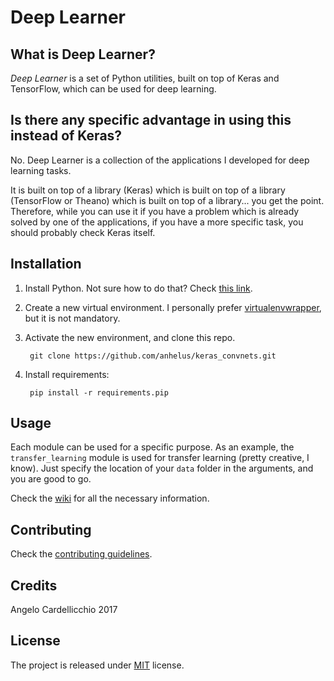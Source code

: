 ﻿# Deep Learner

## What is Deep Learner?

*Deep Learner* is a set of Python utilities, built on top of Keras and TensorFlow, which can be used for deep learning.

## Is there any specific advantage in using this instead of Keras?

No. Deep Learner is a collection of the applications I developed for deep learning tasks.

It is built on top of a library (Keras) which is built on top of a library (TensorFlow or Theano) which is built on top of a library... you get the point. Therefore, while you can use it if you have a problem which is already solved by one of the applications, if you have a more specific task, you should probably check Keras itself.

## Installation

1. Install Python. Not sure how to do that? Check [this link](https://www.python.org/).
2. Create a new virtual environment. I personally prefer [virtualenvwrapper](https://virtualenvwrapper.readthedocs.io/en/latest/), but it is not mandatory.
3. Activate the new environment, and clone this repo.

        git clone https://github.com/anhelus/keras_convnets.git

4. Install requirements:

        pip install -r requirements.pip

## Usage

Each module can be used for a specific purpose. As an example, the `transfer_learning` module is used for transfer learning (pretty creative, I know). Just specify the location of your `data` folder in the arguments, and you are good to go.

Check the [wiki](https://github.com/anhelus/deep_learner/wiki) for all the necessary information.

## Contributing

Check the [contributing guidelines](https://github.com/anhelus/deep_learner/contributing.md).

## Credits

Angelo Cardellicchio 2017

## License

The project is released under [MIT](https://opensource.org/licenses/MIT) license.
